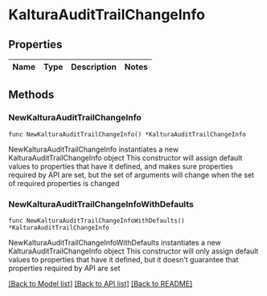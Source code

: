 # KalturaAuditTrailChangeInfo

## Properties

Name | Type | Description | Notes
------------ | ------------- | ------------- | -------------

## Methods

### NewKalturaAuditTrailChangeInfo

`func NewKalturaAuditTrailChangeInfo() *KalturaAuditTrailChangeInfo`

NewKalturaAuditTrailChangeInfo instantiates a new KalturaAuditTrailChangeInfo object
This constructor will assign default values to properties that have it defined,
and makes sure properties required by API are set, but the set of arguments
will change when the set of required properties is changed

### NewKalturaAuditTrailChangeInfoWithDefaults

`func NewKalturaAuditTrailChangeInfoWithDefaults() *KalturaAuditTrailChangeInfo`

NewKalturaAuditTrailChangeInfoWithDefaults instantiates a new KalturaAuditTrailChangeInfo object
This constructor will only assign default values to properties that have it defined,
but it doesn't guarantee that properties required by API are set


[[Back to Model list]](../README.md#documentation-for-models) [[Back to API list]](../README.md#documentation-for-api-endpoints) [[Back to README]](../README.md)


